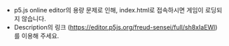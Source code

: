 * p5.js online editor의 용량 문제로 인해, index.html로 접속하시면 게임이 로딩되지 않습니다.
* Description의 링크 (https://editor.p5js.org/freud-sensei/full/sh8xIaEWl) 를 이용해 주세요.
